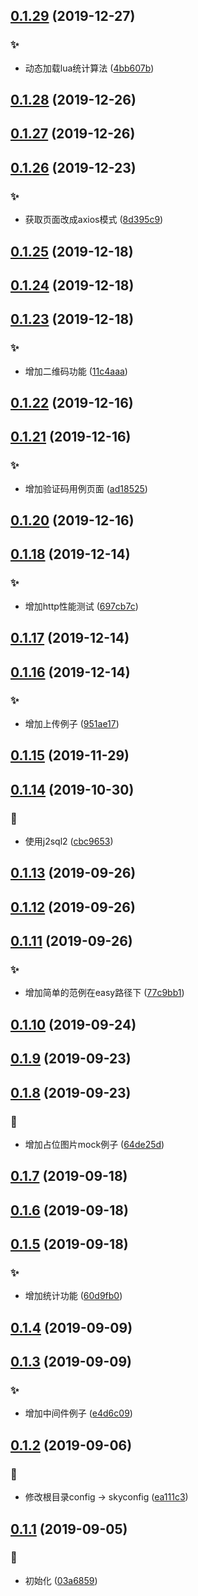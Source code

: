 ## [0.1.29](https://github.com/kongnet/skybase-template/compare/v0.1.28...v0.1.29) (2019-12-27)


### :sparkles:

* 动态加载lua统计算法 ([4bb607b](https://github.com/kongnet/skybase-template/commit/4bb607be277570bca908a32e299df3753fad22df))



## [0.1.28](https://github.com/kongnet/skybase-template/compare/v0.1.27...v0.1.28) (2019-12-26)




## [0.1.27](https://github.com/kongnet/skybase-template/compare/v0.1.26...v0.1.27) (2019-12-26)




## [0.1.26](https://github.com/kongnet/skybase-template/compare/v0.1.25...v0.1.26) (2019-12-23)


### :sparkles:

* 获取页面改成axios模式 ([8d395c9](https://github.com/kongnet/skybase-template/commit/8d395c99d98cbbc1d521b23db3e71b5c184f2346))



## [0.1.25](https://github.com/kongnet/skybase-template/compare/v0.1.24...v0.1.25) (2019-12-18)




## [0.1.24](https://github.com/kongnet/skybase-template/compare/v0.1.23...v0.1.24) (2019-12-18)




## [0.1.23](https://github.com/kongnet/skybase-template/compare/v0.1.22...v0.1.23) (2019-12-18)


### :sparkles:

* 增加二维码功能 ([11c4aaa](https://github.com/kongnet/skybase-template/commit/11c4aaa4df7d3fc4e85e59bc26a45dbe2a3b7944))



## [0.1.22](https://github.com/kongnet/skybase-template/compare/v0.1.21...v0.1.22) (2019-12-16)




## [0.1.21](https://github.com/kongnet/skybase-template/compare/v0.1.20...v0.1.21) (2019-12-16)


### :sparkles:

* 增加验证码用例页面 ([ad18525](https://github.com/kongnet/skybase-template/commit/ad1852598b2db867ecc8f5ad91c473b78b76ec9d))



## [0.1.20](https://github.com/kongnet/skybase-template/compare/v0.1.18...v0.1.20) (2019-12-16)




## [0.1.18](https://github.com/kongnet/skybase-template/compare/v0.1.17...v0.1.18) (2019-12-14)


### :sparkles:

* 增加http性能测试 ([697cb7c](https://github.com/kongnet/skybase-template/commit/697cb7c39efe98a4d19cd9e23dfe332af7055e88))



## [0.1.17](https://github.com/kongnet/skybase-template/compare/v0.1.16...v0.1.17) (2019-12-14)




## [0.1.16](https://github.com/kongnet/skybase-template/compare/v0.1.15...v0.1.16) (2019-12-14)


### :sparkles:

* 增加上传例子 ([951ae17](https://github.com/kongnet/skybase-template/commit/951ae178f693d945ec28ef61003df7785c33c4c9))



## [0.1.15](https://github.com/kongnet/skybase-template/compare/v0.1.14...v0.1.15) (2019-11-29)




## [0.1.14](https://github.com/kongnet/skybase-template/compare/v0.1.13...v0.1.14) (2019-10-30)


### :art:

* 使用j2sql2 ([cbc9653](https://github.com/kongnet/skybase-template/commit/cbc9653c07b91e4cc0d750c9c6ce9f685ac462f5))



## [0.1.13](https://github.com/kongnet/skybase-template/compare/v0.1.12...v0.1.13) (2019-09-26)




## [0.1.12](https://github.com/kongnet/skybase-template/compare/v0.1.11...v0.1.12) (2019-09-26)




## [0.1.11](https://github.com/kongnet/skybase-template/compare/v0.1.10...v0.1.11) (2019-09-26)


### :sparkles:

* 增加简单的范例在easy路径下 ([77c9bb1](https://github.com/kongnet/skybase-template/commit/77c9bb14ba0cadb1b3f5302d72b2adb066f5c20c))



## [0.1.10](https://github.com/kongnet/skybase-template/compare/v0.1.9...v0.1.10) (2019-09-24)




## [0.1.9](https://github.com/kongnet/skybase-template/compare/v0.1.8...v0.1.9) (2019-09-23)




## [0.1.8](https://github.com/kongnet/skybase-template/compare/v0.1.7...v0.1.8) (2019-09-23)


### :art:

* 增加占位图片mock例子 ([64de25d](https://github.com/kongnet/skybase-template/commit/64de25d41087b2885c7d693167158f0cbb9bdb8d))



## [0.1.7](https://github.com/kongnet/skybase-template/compare/v0.1.6...v0.1.7) (2019-09-18)




## [0.1.6](https://github.com/kongnet/skybase-template/compare/v0.1.5...v0.1.6) (2019-09-18)




## [0.1.5](https://github.com/kongnet/skybase-template/compare/v0.1.4...v0.1.5) (2019-09-18)


### :sparkles:

* 增加统计功能 ([60d9fb0](https://github.com/kongnet/skybase-template/commit/60d9fb0c559c3ccc9da91e3081bd3c0f68ea69e4))



## [0.1.4](https://github.com/kongnet/skybase-template/compare/v0.1.3...v0.1.4) (2019-09-09)




## [0.1.3](https://github.com/kongnet/skybase-template/compare/v0.1.2...v0.1.3) (2019-09-09)


### :sparkles:

* 增加中间件例子 ([e4d6c09](https://github.com/kongnet/skybase-template/commit/e4d6c098fed68580066432421d40710a8239a4a4))



## [0.1.2](https://github.com/kongnet/skybase-template/compare/v0.1.1...v0.1.2) (2019-09-06)


### :art:

* 修改根目录config -> skyconfig ([ea111c3](https://github.com/kongnet/skybase-template/commit/ea111c30e35b1f0e705f6ae5e5242ee6c9701728))



## [0.1.1](https://github.com/kongnet/skybase-template/compare/03a68593abd1153e6bb8f48a18afeddd7f63572a...v0.1.1) (2019-09-05)


### :art:

* 初始化 ([03a6859](https://github.com/kongnet/skybase-template/commit/03a68593abd1153e6bb8f48a18afeddd7f63572a))



